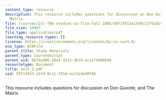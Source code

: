 ```yaml
---
content_type: resource
description: This resource includes questions for discussion on Don Quixote, and The
  Matrix.
file: /courses/21l-706-studies-in-film-fall-2005/58f1f013a1fd9c11f91dacc2a3ed8f66_unit_2.pdf
file_size: 14947
file_type: application/pdf
learning_resource_types: []
license: https://creativecommons.org/licenses/by-nc-sa/4.0/
ocw_type: OCWFile
parent_title: Study Materials
parent_type: CourseSection
parent_uid: dbf6a966-2043-3213-3610-eca1f39806d4
resourcetype: Document
title: unit_2.pdf
uid: 58f1f013-a1fd-9c11-f91d-acc2a3ed8f66
---
```

This resource includes questions for discussion on Don Quixote, and The Matrix.